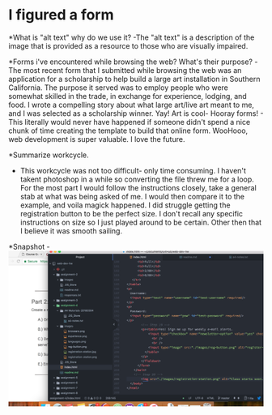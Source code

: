 # I figured a form

*What is "alt text" why do we use it?
  -The "alt text" is a description of the image that is provided as a resource to those who are visually impaired.

*Forms i've encountered while browsing the web? What's their purpose?
  -The most recent form that I submitted while browsing the web was an application for a scholarship to help build a large art installation in Southern California. The purpose it served was to employ people who were somewhat skilled in the trade, in exchange for experience, lodging, and food. I wrote a compelling story about what large art/live art meant to me, and I was selected as a scholarship winner. Yay! Art is cool- Hooray forms! - This literally would never have happened if someone didn't spend a nice chunk of time creating the template to build that online form. WooHooo, web development is super valuable. I love the future.

*Summarize workcycle.
  - This workcycle was not too difficult- only time consuming. I haven't takent photoshop in a while so converting the file threw me for a loop. For the most part I would follow the instructions closely, take a general stab at what was being asked of me. I would then compare it to the example, and voila magick happened. I did struggle getting the registration button to be the perfect size. I don't recall any specific instructions on size so I just played around to be certain. Other then that I believe it was smooth sailing.

  *Snapshot
    -![Screenshot of Assignment 4](./images/assignment4screenshot.png)
